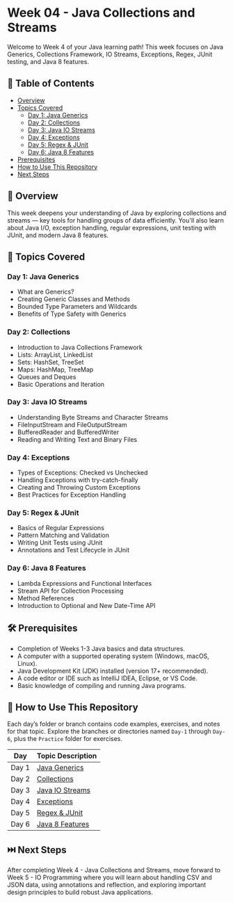 # Week 04 - Java Collections and Streams

Welcome to Week 4 of your Java learning path! This week focuses on Java Generics, Collections Framework, IO Streams, Exceptions, Regex, JUnit testing, and Java 8 features.

## 📑 Table of Contents
- [Overview](#overview)
- [Topics Covered](#topics-covered)
  - [Day 1: Java Generics](#day-1-java-generics)
  - [Day 2: Collections](#day-2-collections)
  - [Day 3: Java IO Streams](#day-3-java-io-streams)
  - [Day 4: Exceptions](#day-4-exceptions)
  - [Day 5: Regex & JUnit](#day-5-regex--junit)
  - [Day 6: Java 8 Features](#day-6-java-8-features)
- [Prerequisites](#prerequisites)
- [How to Use This Repository](#how-to-use-this-repository)
- [Next Steps](#next-steps)

## 🧠 Overview

This week deepens your understanding of Java by exploring collections and streams — key tools for handling groups of data efficiently. You'll also learn about Java I/O, exception handling, regular expressions, unit testing with JUnit, and modern Java 8 features.

## 📘 Topics Covered

### Day 1: Java Generics
- What are Generics?
- Creating Generic Classes and Methods
- Bounded Type Parameters and Wildcards
- Benefits of Type Safety with Generics

### Day 2: Collections
- Introduction to Java Collections Framework
- Lists: ArrayList, LinkedList
- Sets: HashSet, TreeSet
- Maps: HashMap, TreeMap
- Queues and Deques
- Basic Operations and Iteration

### Day 3: Java IO Streams
- Understanding Byte Streams and Character Streams
- FileInputStream and FileOutputStream
- BufferedReader and BufferedWriter
- Reading and Writing Text and Binary Files

### Day 4: Exceptions
- Types of Exceptions: Checked vs Unchecked
- Handling Exceptions with try-catch-finally
- Creating and Throwing Custom Exceptions
- Best Practices for Exception Handling

### Day 5: Regex & JUnit
- Basics of Regular Expressions
- Pattern Matching and Validation
- Writing Unit Tests using JUnit
- Annotations and Test Lifecycle in JUnit

### Day 6: Java 8 Features
- Lambda Expressions and Functional Interfaces
- Stream API for Collection Processing
- Method References
- Introduction to Optional and New Date-Time API

## 🛠️ Prerequisites

- Completion of Weeks 1-3 Java basics and data structures.
- A computer with a supported operating system (Windows, macOS, Linux).
- Java Development Kit (JDK) installed (version 17+ recommended).
- A code editor or IDE such as IntelliJ IDEA, Eclipse, or VS Code.
- Basic knowledge of compiling and running Java programs.

## 📂 How to Use This Repository

Each day’s folder or branch contains code examples, exercises, and notes for that topic. Explore the branches or directories named `Day-1` through `Day-6`, plus the `Practice` folder for exercises.

| Day     | Topic Description                                  |
|---------|--------------------------------------------------|
| Day 1   | [Java Generics](https://github.com/amprajasri/Week4-Java-Collections-Streams/tree/day1-generics) |
| Day 2   | [Collections](https://github.com/amprajasri/Week4-Java-Collections-Streams/tree/day2-collections) |
| Day 3   | [Java IO Streams](https://github.com/amprajasri/Week4-Java-Collections-Streams/tree/day3-IOStreams) |
| Day 4   | [Exceptions](https://github.com/amprajasri/Week4-Java-Collections-Streams/tree/day4-Exceptions) |
| Day 5   | [Regex & JUnit](https://github.com/amprajasri/Week4-Java-Collections-Streams/tree/day5-Regex-Junit) |
| Day 6   | [Java 8 Features](https://github.com/amprajasri/Week4-Java-Collections-Streams/tree/day6-java-features) |

## ⏭️ Next Steps

After completing Week 4 - Java Collections and Streams, move forward to Week 5 - IO Programming where you will learn about handling CSV and JSON data, using annotations and reflection, and exploring important design principles to build robust Java applications.
